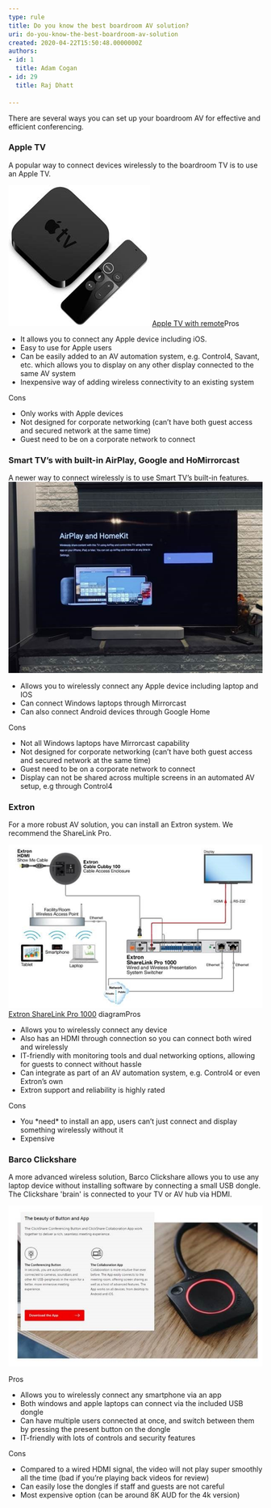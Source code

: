 ```yaml
---
type: rule
title: Do you know the best boardroom AV solution?
uri: do-you-know-the-best-boardroom-av-solution
created: 2020-04-22T15:50:48.0000000Z
authors:
- id: 1
  title: Adam Cogan
- id: 29
  title: Raj Dhatt

---
```


There are several ways you can set up your boardroom AV for effective and efficient conferencing.
 
### ​Apple TV​​


A popular way to connect devices wirelessly to the boardroom TV is to use an Apple TV.

![ ](appletv.jpg)
[Apple TV with remote](https://www.apple.com/au/apple-tv-4k/)Pros​



- It allows you to connect any Apple device including iOS.
- Easy to use for Apple users
- Can be easily added to an AV automation system, e.g. Control4, Savant, etc. which allows you to display on any other display connected to the same AV system
- Inexpensive way of adding wireless connectivity to an existing system

Co​​ns
- Only works with Apple devices
- Not designed for corporate networking (can’t have both guest access and secured network at the same time)
- Guest need to be on a corporate network to connect


### Smart TV’s with built-in AirPlay, Google and HoMirrorcast
A newer way to connect wirelessly is to use Smart TV’s built-in features.
![ Samsung Smart TV with built-in AirPlayPros](smarttv.jpg)


- Allows you to wirelessly connect any Apple device including laptop and IOS
- Can connect Windows laptops through Mirrorcast
- Can also connect Android devices through Google Home

Cons

- Not all Windows laptops have Mirrorcast capability
- Not designed for corporate networking (can’t have both guest access and secured network at the same time)
- Guest need to be on a corporate network to connect
- Display can not be shared across multiple screens in an automated AV setup, e.g through Control4


### Extron​


For a more robust AV solution, you can install an Extron system. We recommend the ShareLink Pro.

![ ](extron.jpg)
[Extron ShareLink Pro 1000​](https://www.extron.com/article/sharelinkproad) diagramPros​

- Allows you to wirelessly connect any device
- Also has an HDMI through connection so you can connect both wired and wirelessly
- IT-friendly with monitoring tools and dual networking options, allowing for guests to connect without hassle
- Can integrate as part of an AV automation system, e.g. Control4 or even Extron’s own
- Extron support and reliability is highly rated

Cons

- You \*need\* to install an app, users can’t just connect and display something wirelessly without it
- Expensive


### Barco Clickshare​


A more advanced wireless solution, Barco Clickshare allows you to use any laptop device without installing software by connecting a small USB dongle. The Clickshare 'brain' is connected to your TV or AV hub via HDMI.

![ Barco USB dongle for the laptop, or an app for your smartphone](barcousb.jpg)

Pros​

- Allows you to wirelessly connect any smartphone via an app
- Both windows and apple laptops can connect via the included USB dongle
- Can have multiple users connected at once, and switch between them by pressing the present button on the dongle
- IT-friendly with lots of controls and security features

Cons​

- Compared to a wired HDMI signal, the video will not play super smoothly all the time (bad if you’re playing back videos for review)
- Can easily lose the dongles if staff and guests are not careful
- Most expensive option (can be around 8K AUD for the 4k version)​
